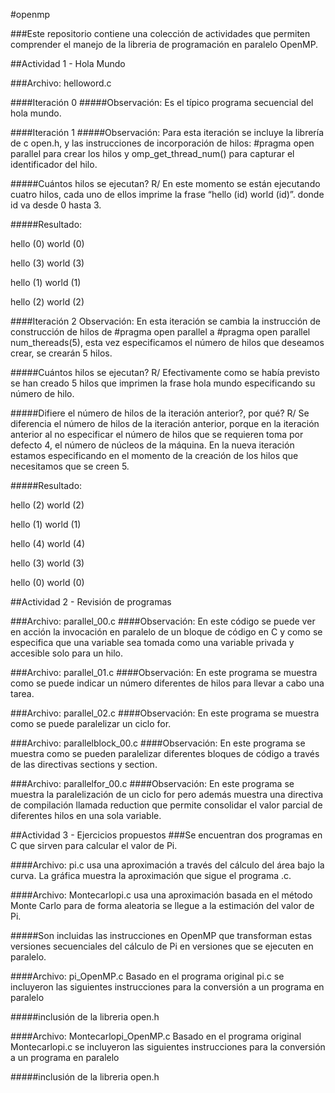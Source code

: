 #openmp

###Este repositorio contiene una colección de actividades que permiten comprender el manejo de la libreria de programación en paralelo OpenMP.

##Actividad 1 - Hola Mundo

###Archivo: helloword.c

####Iteración 0
#####Observación: 
Es el típico programa secuencial del hola mundo.

####Iteración 1
#####Observación: 
Para esta iteración se incluye la librería de c open.h, y las instrucciones de incorporación de hilos: #pragma open parallel para crear los hilos y omp_get_thread_num() para capturar el identificador del hilo.

#####Cuántos hilos se ejecutan?
R/ En este momento se están ejecutando cuatro hilos, cada uno de ellos imprime la frase “hello (id) world (id)”. donde id va desde 0 hasta 3.

#####Resultado:

hello (0) world (0)

hello (3) world (3)

hello (1) world (1)

hello (2) world (2)

####Iteración 2
Observación: En esta iteración se cambia la instrucción de construcción de hilos de #pragma open parallel a #pragma open parallel num_thereads(5), esta vez especificamos el número de hilos que  deseamos crear, se crearán 5 hilos.

#####Cuántos hilos se ejecutan?
R/ Efectivamente como se había previsto se han creado 5 hilos que imprimen la frase hola mundo especificando su número de hilo.

#####Difiere el número de hilos de la iteración anterior?, por qué?
R/ Se diferencia el número de hilos de la iteración anterior, porque en la iteración anterior al no especificar el número de hilos que se requieren toma por defecto 4, el número de núcleos de la máquina. En la nueva iteración estamos especificando en el momento de la creación de los hilos que necesitamos que se creen 5.

#####Resultado:

hello (2) world (2)

hello (1) world (1)

hello (4) world (4)

hello (3) world (3)

hello (0) world (0)

##Actividad 2 - Revisión de programas

###Archivo: parallel_00.c 
####Observación:
En este código se puede ver en acción la invocación en paralelo de un bloque de código en C y como se especifica que una variable sea tomada como una variable privada y accesible solo para un hilo.

###Archivo: parallel_01.c 
####Observación:
En este programa se muestra como se puede indicar un número diferentes de hilos para llevar a cabo una tarea.

###Archivo: parallel_02.c 
####Observación:
En este programa se muestra como se puede paralelizar un ciclo for.

###Archivo: parallelblock_00.c 
####Observación:
En este programa se muestra como se pueden paralelizar diferentes bloques de código a través de las directivas sections y section.

###Archivo: parallelfor_00.c 
####Observación:
En este programa se muestra la paralelización de un ciclo for pero además muestra una directiva de compilación llamada reduction que permite consolidar el valor parcial de diferentes hilos en una sola variable.

##Actividad 3 - Ejercicios propuestos
###Se encuentran dos programas en C que sirven para calcular el valor de Pi.

####Archivo: pi.c 
usa una aproximación a través del cálculo del área bajo la curva. La gráfica muestra la aproximación que sigue el programa .c.

####Archivo: Montecarlopi.c 
usa una aproximación basada en el método Monte Carlo para de forma aleatoria se llegue a la estimación del valor de Pi.

#####Son incluidas las instrucciones en OpenMP que transforman estas versiones secuenciales del cálculo de Pi en versiones que se ejecuten en paralelo.

####Archivo: pi_OpenMP.c 
Basado en el programa original pi.c se incluyeron las siguientes instrucciones para la conversión a un programa en paralelo

#####inclusión de la libreria open.h

####Archivo: Montecarlopi_OpenMP.c 
Basado en el programa original Montecarlopi.c se incluyeron las siguientes instrucciones para la conversión a un programa en paralelo

#####inclusión de la libreria open.h
